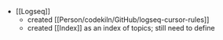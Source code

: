 - [[Logseq]]
	- created [[Person/codekiln/GitHub/logseq-cursor-rules]]
	- created [[Index]] as an index of topics; still need to define
